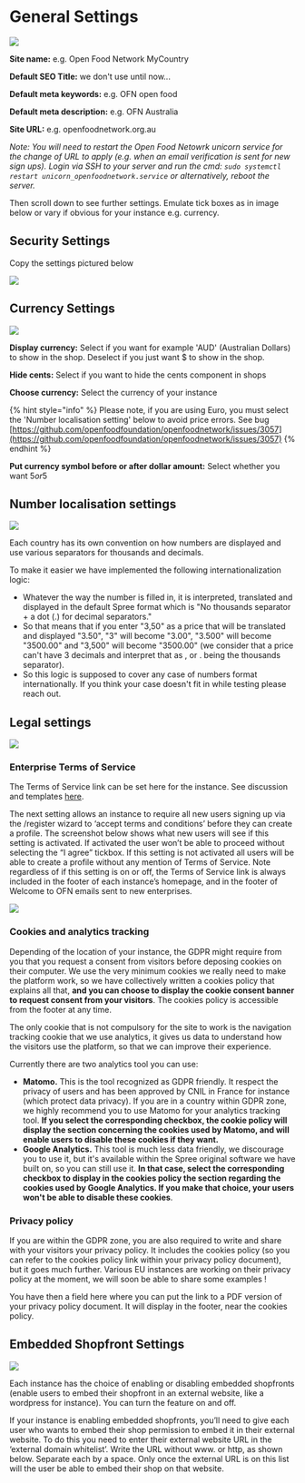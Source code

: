 # General Settings

![](../.gitbook/assets/import.png)

**Site name:** e.g. Open Food Network MyCountry

**Default SEO Title:** we don't use until now...

**Default meta keywords:** e.g. OFN open food

**Default meta description:** e.g. OFN Australia

**Site URL:** e.g. openfoodnetwork.org.au

*Note: You will need to restart the Open Food Netowrk unicorn service for the change of URL to apply (e.g. when an email verification is sent for new sign ups). Login via SSH to your server and run the cmd: `sudo systemctl restart unicorn_openfoodnetwork.service` or alternatively, reboot the server.*

Then scroll down to see further settings. Emulate tick boxes as in image below or vary if obvious for your instance e.g. currency.

## **Security Settings**

Copy the settings pictured below

![](../.gitbook/assets/securitysettings.png)

## **Currency Settings**

![](../.gitbook/assets/capture-du-2019-05-27-15-59-58.png)

**Display currency:** Select if you want for example 'AUD' \(Australian Dollars\) to show in the shop. Deselect if you just want $ to show in the shop.

**Hide cents:** Select if you want to hide the cents component in shops

**Choose currency:** Select the currency of your instance

{% hint style="info" %}
Please note, if you are using Euro, you must select the 'Number localisation setting' below to avoid price errors. See bug [https://github.com/openfoodfoundation/openfoodnetwork/issues/3057](https://github.com/openfoodfoundation/openfoodnetwork/issues/3057)
{% endhint %}

**Put currency symbol before or after dollar amount:** Select whether you want $5 or 5$

## Number localisation settings 

![](../.gitbook/assets/screenshot-from-2018-04-02-11-22-11.png)

Each country has its own convention on how numbers are displayed and use various separators for thousands and decimals.

To make it easier we have implemented the following internationalization logic:

* Whatever the way the number is filled in, it is interpreted, translated and displayed in the default Spree format which is "No thousands separator + a dot \(.\) for decimal separators."
* So that means that if you enter "3,50" as a price that will be translated and displayed "3.50", "3" will become "3.00", "3.500" will become "3500.00" and  "3,500" will become "3500.00" \(we consider that a price can't have 3 decimals and interpret that as , or . being the thousands separator\).
* So this logic is supposed to cover any case of numbers format internationally. If you think your case doesn't fit in while testing please reach out.

## Legal settings

![](../.gitbook/assets/capture-du-2019-05-27-16-06-38.png)

### **Enterprise Terms of Service**

The Terms of Service link can be set here for the instance. See discussion and templates [here](https://community.openfoodnetwork.org/t/instance-based-terms-of-service/734).

The next setting allows an instance to require all new users signing up via the /register wizard to ‘accept terms and conditions’ before they can create a profile. The screenshot below shows what new users will see if this setting is activated.  If activated the user won’t be able to proceed without selecting the “I agree” tickbox. If this setting is not activated all users will be able to create a profile without any mention of Terms of Service. Note regardless of if this setting is on or off, the Terms of Service link is always included in the footer of each instance’s homepage, and in the footer of Welcome to OFN emails sent to new enterprises.

![](../.gitbook/assets/acceptterms.png)

### **Cookies and analytics tracking**

Depending of the location of your instance, the GDPR might require from you that you request a consent from visitors before deposing cookies on their computer. We use the very minimum cookies we really need to make the platform work, so we have collectively written a cookies policy that explains all that, **and you can choose to display the cookie consent banner to request consent from your visitors**. The cookies policy is accessible from the footer at any time.

The only cookie that is not compulsory for the site to work is the navigation tracking cookie that we use analytics,  it gives us data to understand how the visitors use the platform, so that we can improve their experience. 

Currently there are two analytics tool you can use:

* **Matomo.** This is the tool recognized as GDPR friendly. It respect the privacy of users and has been approved by CNIL in France for instance \(which protect data privacy\). If you are in a country within GDPR zone, we highly recommend you to use Matomo for your analytics tracking tool. **If you select the corresponding checkbox, the cookie policy will display the section concerning the cookies used by Matomo, and will enable users to disable these cookies if they want.**
* **Google Analytics.** This tool is much less data friendly, we discourage you to use it, but it's available within the Spree original software we have built on, so you can still use it. **In that case, select the corresponding checkbox to display in the cookies policy the section regarding the cookies used by Google Analytics. If you make that choice, your users won't be able to disable these cookies**.

### **Privacy policy**

If you are within the GDPR zone, you are also required to write and share with your visitors your privacy policy. It includes the cookies policy \(so you can refer to the cookies policy link within your privacy policy document\), but it goes much further. Various EU instances are working on their privacy policy at the moment, we will soon be able to share some examples !

You have then a field here where you can put the link to a PDF version of your privacy policy document. It will display in the footer, near the cookies policy.

## **Embedded Shopfront Settings**

![](../.gitbook/assets/embed.png)

Each instance has the choice of enabling or disabling embedded shopfronts \(enable users to embed their shopfront in an external website, like a wordpress for instance\). You can turn the feature on and off.

If your instance is enabling embedded shopfronts, you’ll need to give each user who wants to embed their shop permission to embed it in their external website. To do this you need to enter their external website URL in the ‘external domain whitelist’. Write the URL without www. or http, as shown below. Separate each by a space. Only once the external URL is on this list will the user be able to embed their shop on that website.

